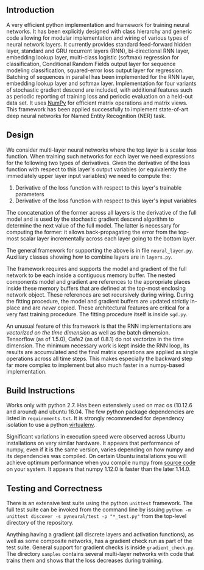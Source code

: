 ## Introduction

A very efficient python implementation and framework for training neural networks. It has been explicitly designed with class hierarchy and generic code allowing for modular implementation and wiring of various types of neural network layers. It currently provides standard feed-forward hidden layer, standard and GRU recurrent layers (RNN), bi-directional RNN layer, embedding lookup layer, multi-class logistic (softmax) regression for classification, Conditional Random Fields output layer for sequence modeling classification, squared-error loss output layer for regression. Batching of sequences in parallel has been implemented for the RNN layer, embedding lookup layer and softmax layer. Implementation for four variants of stochastic gradient descend are included, with additional features such as periodic reporting of training loss and periodic evaluation on a held-out data set. It uses [NumPy](http://www.numpy.org/) for efficient matrix operations and matrix views. This framework has been applied successfully to implement state-of-art deep neural networks for Named Entity Recognition (NER) task.


## Design

We consider multi-layer neural networks where the top layer is a scalar loss function. When training such networks for each layer we need expressions for the following two types of derivatives. Given the derivative of the loss function with respect to this layer's output variables (or equivalently the immediately upper layer input variables) we need to compute the:

1. Derivative of the loss function with respect to this layer's trainable parameters
2. Derivative of the loss function with respect to this layer's input variables 

The concatenation of the former across all layers is the derivative of the full model and is used by the stochastic gradient descend algorithm to determine the next value of the full model. The latter is necessary for computing the former: it allows back-propagating the error from the top-most scalar layer incrementally across each layer going to the bottom layer. 

The general framework for supporting the above is in file `neural_layer.py`. Auxiliary classes showing how to combine layers are in `layers.py`.

The framework requires and supports the model and gradient of the full network to be each inside a contiguous memory buffer. The nested components model and gradient are references to the appropriate places inside these memory buffers that are defined at the top-most enclosing network object. These references are set recursively during wiring. During the fitting procedure, the model and gradient buffers are updated strictly in-place and are *never* copied. These architectural features are critical for a very fast training procedure. The fitting procedure itself is inside `sgd.py`.

An unusual feature of this framework is that the RNN implementations are *vectorized on the time dimension* as well as the batch dimension. Tensorflow (as of 1.5.0), Cafe2 (as of 0.8.1) do not vectorize in the time dimension. The minimum necessary work is kept inside the RNN loop, its results are accumulated and the final matrix operations are applied as single operations across all time steps. This makes especially the backward step far more complex to implement but also much faster in a numpy-based implementation.

## Build Instructions

Works only with python 2.7. Has been extensively used on mac os (10.12.6 and around) and ubuntu 16.04. The few python package dependencies are listed in `requirements.txt`. It is strongly recommended for dependency isolation to use a python [virtualenv](https://virtualenv.pypa.io/en/stable/).

Significant variations in execution speed were observed across  Ubuntu installations on very similar hardware. It appears that performance of numpy, even if it is the same version, varies depending on how numpy and its dependencies was compiled. On certain Ubuntu installations you will achieve optimum performance when you compile numpy from [source code](https://github.com/numpy/numpy) on your system. It appears that numpy 1.12.0 is faster than the later 1.14.0.

## Testing and Correctness

There is an extensive test suite using the python `unittest` framework. The full test suite can be invoked from the command line by issuing `python -m unittest discover -s pyneural/test -p "*_test.py"` from the top-level directory of the repository.

Anything having a gradient (all discrete layers and activation functions), as well as some composite networks, has a gradient check run as part of the test suite. General support for gradient checks is inside `gradient_check.py`. The directory `samples` contains several multi-layer networks with code that trains them and shows that the loss decreases during training.

